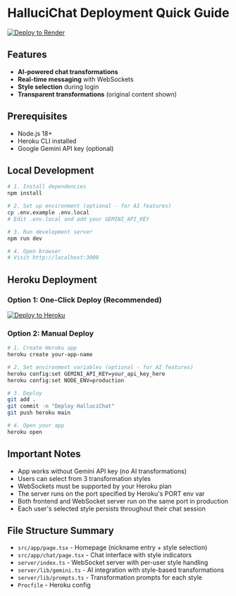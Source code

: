 # HalluciChat Deployment Quick Guide

[![Deploy to Render](https://render.com/images/deploy-to-render-button.svg)](https://render.com/deploy?repo=https://github.com/marcinciarka/hallucichat)

## Features

- **AI-powered chat transformations**
- **Real-time messaging** with WebSockets
- **Style selection** during login
- **Transparent transformations** (original content shown)

## Prerequisites

- Node.js 18+
- Heroku CLI installed
- Google Gemini API key (optional)

## Local Development

```bash
# 1. Install dependencies
npm install

# 2. Set up environment (optional - for AI features)
cp .env.example .env.local
# Edit .env.local and add your GEMINI_API_KEY

# 3. Run development server
npm run dev

# 4. Open browser
# Visit http://localhost:3000
```

## Heroku Deployment

### Option 1: One-Click Deploy (Recommended)

[![Deploy to Heroku](https://www.herokucdn.com/deploy/button.svg)](https://heroku.com/deploy)

### Option 2: Manual Deploy

```bash
# 1. Create Heroku app
heroku create your-app-name

# 2. Set environment variables (optional - for AI features)
heroku config:set GEMINI_API_KEY=your_api_key_here
heroku config:set NODE_ENV=production

# 3. Deploy
git add .
git commit -m "Deploy HalluciChat"
git push heroku main

# 4. Open your app
heroku open
```

## Important Notes

- App works without Gemini API key (no AI transformations)
- Users can select from 3 transformation styles
- WebSockets must be supported by your Heroku plan
- The server runs on the port specified by Heroku's PORT env var
- Both frontend and WebSocket server run on the same port in production
- Each user's selected style persists throughout their chat session

## File Structure Summary

- `src/app/page.tsx` - Homepage (nickname entry + style selection)
- `src/app/chat/page.tsx` - Chat interface with style indicators
- `server/index.ts` - WebSocket server with per-user style handling
- `server/lib/gemini.ts` - AI integration with style-based transformations
- `server/lib/prompts.ts` - Transformation prompts for each style
- `Procfile` - Heroku config
